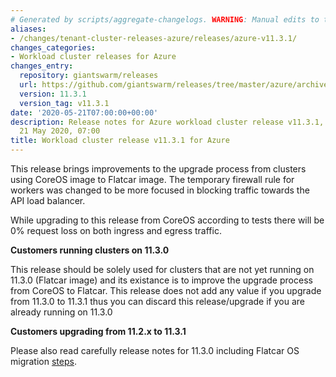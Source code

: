```yaml
---
# Generated by scripts/aggregate-changelogs. WARNING: Manual edits to this files will be overwritten.
aliases:
- /changes/tenant-cluster-releases-azure/releases/azure-v11.3.1/
changes_categories:
- Workload cluster releases for Azure
changes_entry:
  repository: giantswarm/releases
  url: https://github.com/giantswarm/releases/tree/master/azure/archived/v11.3.1
  version: 11.3.1
  version_tag: v11.3.1
date: '2020-05-21T07:00:00+00:00'
description: Release notes for Azure workload cluster release v11.3.1, published on
  21 May 2020, 07:00
title: Workload cluster release v11.3.1 for Azure
---
```


This release brings improvements to the upgrade process from clusters using CoreOS image to Flatcar image.
The temporary firewall rule for workers was changed to be more focused in blocking traffic towards the API load balancer.

While upgrading to this release from CoreOS according to tests there will be 0% request loss on both ingress and egress traffic.

**Customers running clusters on 11.3.0**

This release should be solely used for clusters that are not yet running on 11.3.0 (Flatcar image) and its existance is to improve the upgrade process from CoreOS to Flatcar.
This release does not add any value if you upgrade from 11.3.0 to 11.3.1 thus you can discard this release/upgrade if you are already running on 11.3.0

**Customers upgrading from 11.2.x to 11.3.1**

Please also read carefully release notes for 11.3.0 including Flatcar OS migration [steps](https://github.com/giantswarm/releases/tree/master/azure/v11.3.0).
